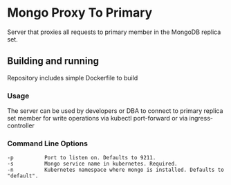 # Mongo Proxy To Primary

Server that proxies all requests to primary member in the MongoDB replica set.

## Building and running

Repository includes simple Dockerfile to build

### Usage

The server can be used by developers or DBA to connect to primary replica set member for write operations via kubectl port-forward or via ingress-controller

### Command Line Options

	-p 		    Port to listen on. Defaults to 9211.
	-s 		    Mongo service name in kubernetes. Required.
    -n 		    Kubernetes namespace where mongo is installed. Defaults to "default".